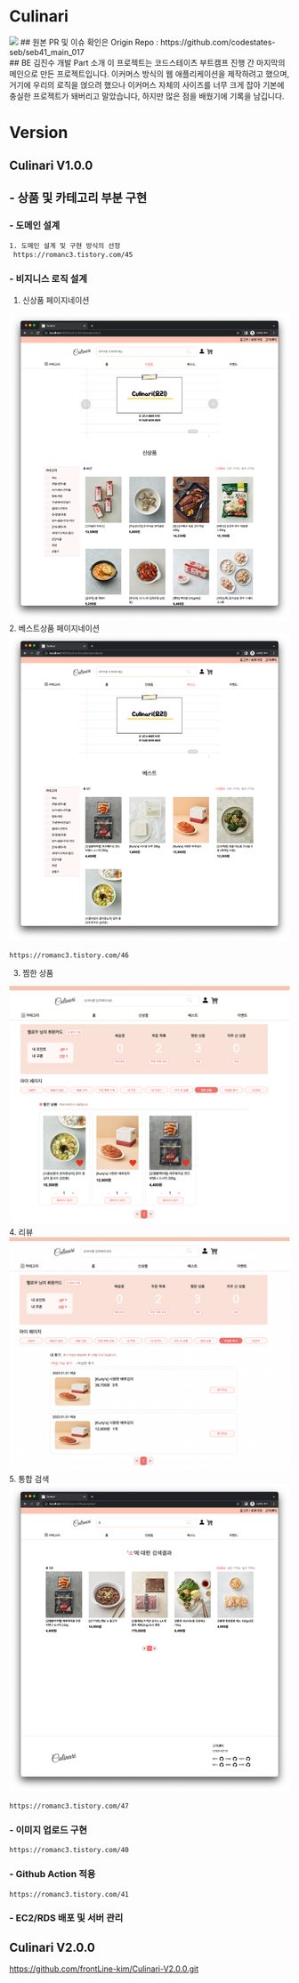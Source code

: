 # Culinari 
<img src = "./Untitled.png">
## 원본 PR 및 이슈 확인은 Origin Repo : https://github.com/codestates-seb/seb41_main_017 
<br>
##  BE 김진수 개발 Part 소개
이 프로젝트는 코드스테이츠 부트캠프 진행 간 마지막의 메인으로 만든 프로젝트입니다.
이커머스 방식의 웹 애플리케이션을 제작하려고 했으며, 거기에 우리의 로직을 얹으려 했으나 이커머스 자체의 사이즈를 너무 크게 잡아 기본에 충실한 프로젝트가 돼버리고 말았습니다,
하지만 많은 점을 배웠기에 기록을 남깁니다.

# Version

## Culinari V1.0.0
## - 상품 및 카테고리 부분 구현
### - 도메인 설계
    1. 도메인 설계 및 구현 방식의 선정
     https://romanc3.tistory.com/45
### - 비지니스 로직 설계
   1. 신상품 페이지네이션
<img src ="./newProduct.png">
   2. 베스트상품 페이지네이션
<img src ="./bestProduct.png">

    https://romanc3.tistory.com/46
    
   3. 찜한 상품
<img src ="./productLike.png">
   4. 리뷰
<img src ="./review.png">
   5. 통합 검색
<img src ="./Search.png">

    https://romanc3.tistory.com/47

### - 이미지 업로드 구현
    https://romanc3.tistory.com/40
### - Github Action 적용
    https://romanc3.tistory.com/41

### - EC2/RDS 배포 및 서버 관리

## Culinari V2.0.0
 https://github.com/frontLine-kim/Culinari-V2.0.0.git




